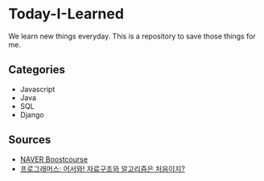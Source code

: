 # Today-I-Learned

We learn new things everyday. This is a repository to save those things for me. 

Categories
---------
- Javascript
- Java
- SQL
- Django

Sources
-------
- <a href="https://www.edwith.org/boostcourse-web/joinLectures/12943" title="Boost course">NAVER Boostcourse</a>
- <a href="https://programmers.co.kr/learn/courses/57" title="programmers">프로그래머스: 어서와! 자료구조와 알고리즘은 처음이지?</a>

